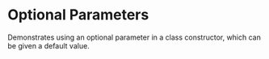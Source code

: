 ﻿# Optional Parameters

Demonstrates using an optional parameter in a class constructor, which can be given a default value.
